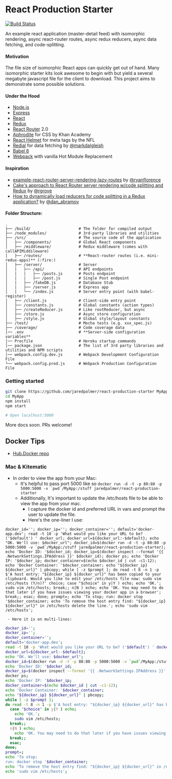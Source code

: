# React Production Starter

[![Build Status](https://travis-ci.org/jaredpalmer/react-production-starter.svg?branch=master)](https://travis-ci.org/jaredpalmer/react-production-starter)

An example react application (master-detail feed) with isomorphic rendering, async react-router routes, async redux reducers, async data fetching, and code-splitting.

#### Motivation
The file size of isomorphic React apps can quickly get out of hand. Many isomorphic starter kits look awesome to begin with but yield a several megabyte javascript file for the client to download. This project aims to demonstrate some possible solutions.

#### Under the Hood
 - [Node.js](https://nodejs.org/en/)
 - [Express](https://github.com/expressjs/express)
 - [React](https://github.com/facebook/react)
 - [Redux](https://github.com/reactjs/redux)
 - [React Router](https://github.com/reactjs/react-router) 2.0
 - [Aphrodite](https://github.com/Khan/aphrodite) for CSS by Khan Academy
 - [React Helmet](https://github.com/nfl/react-helmet) for meta tags by the NFL
 - [Redial](https://github.com/markdalgleish/redial) for data fetching by [@markdalgleish](https://twitter.com/markdalgleish)
 - [Babel 6](https://github.com/babel/babel)
 - [Webpack](https://github.com/webpack/webpack) with vanilla Hot Module Replacement

#### Inspiration
 - [example-react-router-server-rendering-lazy-routes](https://github.com/ryanflorence/example-react-router-server-rendering-lazy-routes) by [@ryanflorence](https://twitter.com/ryanflorence)
 - [Cake's approach to React Router server rendering w/code splitting and Redux](https://gist.github.com/rgrove/3e612aa366541845161c) by [@rgrove](https://twitter.com/yaypie)
 - [How to dynamically load reducers for code splitting in a Redux application?](http://stackoverflow.com/questions/32968016/how-to-dynamically-load-reducers-for-code-splitting-in-a-redux-application) by [@dan_abramov](https://twitter.com/dan_abramov)

#### Folder Structure:
```
.
├── /build/                     # The folder for compiled output
├── /node_modules/              # 3rd-party libraries and utilities
├── /src/                       # The source code of the application
│   ├── /components/            # Global React components
│   ├── /middleware/            # Redux middleware (comes with callAPIMiddileware)
│   ├── /routes/                # **React-router routes (i.e. mini-redux-apps)** (:fire:)
│   ├── /server/                # Server
│   |   ├── /api/               # API endpoints
│   |   |   ├── /posts.js       # Posts endpoint
│   |   |   ├── /post.js        # Single Post endpoint
│   |   ├── /fakeDB.js          # Database Stub
│   |   ├── /server.js          # Express app
│   |   └── /index.js           # Server entry point (with babel-register)
│   ├── /client.js              # Client-side entry point
│   ├── /constants.js           # Global constants (action types)
│   ├── /createReducer.js       # Like rootReducer, but async
│   ├── /store.js               # Async store configuration
│   ├── /style.js               # Global style/layout constants
├── /test/                      # Mocha tests (e.g. xxx_spec.js)
├── /coverage/                  # Code coverage data
│── .env                        # **Server-side configuration variables**
│── Procfile                    # Heroku startup commands
│── package.json                # The list of 3rd party libraries and utilities and NPM scripts
│── webpack.config.dev.js       # Webpack Development Configuration File
└── webpack.config.prod.js      # Webpack Production Configuration File
```

### Getting started
```bash
git clone https://github.com/jaredpalmer/react-production-starter MyApp
cd MyApp
npm install
npm start

# Open localhost:5000
```

More docs soon. PRs welcome!

## Docker Tips
 - [Hub.Docker repo](https://hub.docker.com/r/jaredpalmer/react-production-starter/)

### Mac & Kitematic
 - In order to view the app from your Mac:
   - It's helpful to pass port 5000 like so 
```docker run -d -t -p 80:80 -p 5000:5000 -v `pwd`/MyApp:/stuff jaredpalmer/react-production-starter```
   - Additionally, It's important to update the /etc/hosts file to be able to view the app from your mac.
     - I capture the docker id and preferred URL in vars and prompt the user to update the file. 
     - Here's the one-liner I use:

```docker_id=''; docker_ip=''; docker_container=''; default='docker-app.dev'; read -t 10 -p 'What would you like your URL to be? ('$default') ' docker_url; docker_url=${docker_url:-$default}; echo "OK. We'll use: $docker_url"; docker_id=$(docker run -d -t -p 80:80 -p 5000:5000 -v `pwd`/MyApp:/stuff jaredpalmer/react-production-starter); echo 'Docker ID: '$docker_id; docker_ip=$(docker inspect --format '{{ .NetworkSettings.IPAddress }}' $docker_id); docker ps; echo 'Docker IP: '$docker_ip; docker_container=$(echo $docker_id | cut -c1-12); echo 'Docker Container: '$docker_container; echo "${docker_ip} ${docker_url}" | pbcopy; while [ -z $prompt ]; do read -t 8 -n 1 -p $'A host entry: "${docker_ip} ${docker_url}" has been copied to your clipboard. Would you like to edit your /etc/hosts file now: sudo vim /etc/hosts (Y/n)?' choice; case "$choice" in y|Y ) echo; echo 'OK.'; sudo vim /etc/hosts; break;; n|N ) echo; echo 'OK. You may need to do that later if you have issues viewing your docker app in a browser'; break;; esac; done; prompt=; echo 'To stop; run: docker stop '$docker_container; echo 'To remove the host entry find: "${docker_ip} ${docker_url}" in /etc/hosts delete the line.'; echo 'sudo vim /etc/hosts';```

     - Here it is on multi-lines:
```bash
docker_id=''; 
docker_ip=''; 
docker_container=''; 
default='docker-app.dev'; 
read -t 10 -p 'What would you like your URL to be? ('$default') ' docker_url; 
docker_url=${docker_url:-$default};
echo "OK. We'll use: $docker_url";
docker_id=$(docker run -d -t -p 80:80 -p 5000:5000 -v `pwd`/MyApp:/stuff jaredpalmer/react-production-starter);
echo 'Docker ID: '$docker_id;
docker_ip=$(docker inspect --format '{{ .NetworkSettings.IPAddress }}' $docker_id);
docker ps;
echo 'Docker IP: '$docker_ip;
docker_container=$(echo $docker_id | cut -c1-12);
echo 'Docker Container: '$docker_container;
echo "${docker_ip} ${docker_url}" | pbcopy;
while [ -z $prompt ];
do read -t 8 -n 1 -p $'A host entry: "${docker_ip} ${docker_url}" has been copied to your clipboard. Would you like to edit your /etc/hosts file now: sudo vim /etc/hosts (Y/n)?' choice;
  case "$choice" in y|Y ) echo;
    echo 'OK.';
    sudo vim /etc/hosts;
  break;;
  n|N ) echo;
    echo 'OK. You may need to do that later if you have issues viewing your docker app in a browser';
  break;;
  esac;
done;
prompt=;
echo 'To stop;
run: docker stop '$docker_container;
echo 'To remove the host entry find: "${docker_ip} ${docker_url}" in /etc/hosts delete the line.';
echo 'sudo vim /etc/hosts';
```
